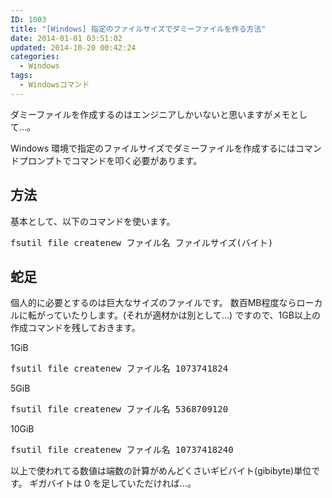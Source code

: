 ```yaml
---
ID: 1003
title: "[Windows] 指定のファイルサイズでダミーファイルを作る方法"
date: 2014-01-01 03:51:02
updated: 2014-10-20 00:42:24
categories:
  - Windows
tags:
  - Windowsコマンド
---
```


ダミーファイルを作成するのはエンジニアしかいないと思いますがメモとして…。

<!--more-->

Windows 環境で指定のファイルサイズでダミーファイルを作成するにはコマンドプロンプトでコマンドを叩く必要があります。

<h2>方法</h2>
基本として、以下のコマンドを使います。
<pre class="prettyprint">fsutil file createnew ファイル名 ファイルサイズ(バイト)</pre>

<h2>蛇足</h2>
個人的に必要とするのは巨大なサイズのファイルです。
数百MB程度ならローカルに転がっていたりします。(それが適材かは別として…)
ですので、1GB以上の作成コマンドを残しておきます。

1GiB

<pre class="prettyprint">fsutil file createnew ファイル名 1073741824</pre>

5GiB

<pre class="prettyprint">fsutil file createnew ファイル名 5368709120</pre>

10GiB

<pre class="prettyprint">fsutil file createnew ファイル名 10737418240</pre>

以上で使われてる数値は端数の計算がめんどくさいギビバイト(gibibyte)単位です。
ギガバイトは 0 を足していただければ…。
